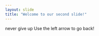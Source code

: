 ```yaml
---
layout: slide
title: "Welcome to our second slide!"
---
```

never give up
Use the left arrow to go back!
